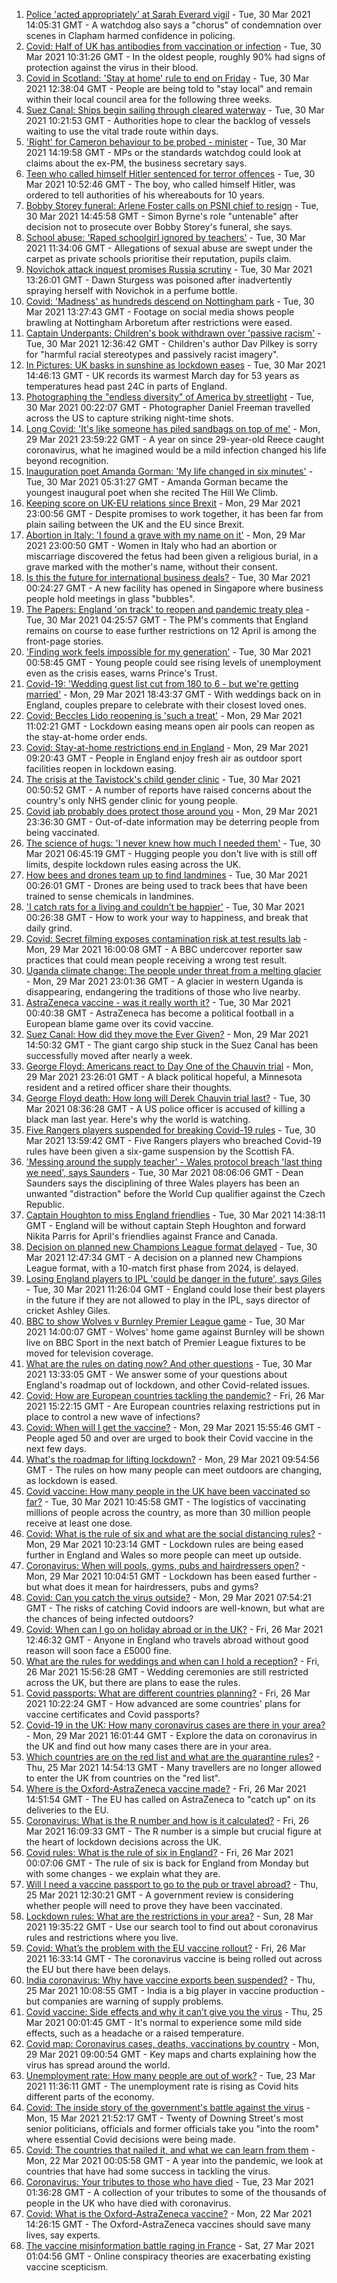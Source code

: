 1. [Police 'acted appropriately' at Sarah Everard vigil](https://www.bbc.co.uk/news/uk-56574557) - Tue, 30 Mar 2021 14:05:31 GMT - A watchdog also says a "chorus" of condemnation over scenes in Clapham harmed confidence in policing.
2. [Covid: Half of UK has antibodies from vaccination or infection](https://www.bbc.co.uk/news/health-56576094) - Tue, 30 Mar 2021 10:31:26 GMT - In the oldest people, roughly 90% had signs of protection against the virus in their blood.
3. [Covid in Scotland: 'Stay at home' rule to end on Friday](https://www.bbc.co.uk/news/uk-scotland-scotland-politics-56576924) - Tue, 30 Mar 2021 12:38:04 GMT - People are being told to "stay local" and remain within their local council area for the following three weeks.
4. [Suez Canal: Ships begin sailing through cleared waterway](https://www.bbc.co.uk/news/world-middle-east-56574334) - Tue, 30 Mar 2021 10:21:53 GMT - Authorities hope to clear the backlog of vessels waiting to use the vital trade route within days.
5. ['Right' for Cameron behaviour to be probed - minister](https://www.bbc.co.uk/news/uk-politics-56575409) - Tue, 30 Mar 2021 14:19:58 GMT - MPs or the standards watchdog could look at claims about the ex-PM, the business secretary says.
6. [Teen who called himself Hitler sentenced for terror offences](https://www.bbc.co.uk/news/uk-england-tyne-56577064) - Tue, 30 Mar 2021 10:52:46 GMT - The boy, who called himself Hitler, was ordered to tell authorities of his whereabouts for 10 years.
7. [Bobby Storey funeral: Arlene Foster calls on PSNI chief to resign](https://www.bbc.co.uk/news/uk-northern-ireland-56566468) - Tue, 30 Mar 2021 14:45:58 GMT - Simon Byrne's role "untenable" after decision not to prosecute over Bobby Storey's funeral, she says.
8. [School abuse: 'Raped schoolgirl ignored by teachers'](https://www.bbc.co.uk/news/uk-england-london-56567390) - Tue, 30 Mar 2021 11:34:06 GMT - Allegations of sexual abuse are swept under the carpet as private schools prioritise their reputation, pupils claim.
9. [Novichok attack inquest promises Russia scrutiny](https://www.bbc.co.uk/news/uk-england-wiltshire-56575091) - Tue, 30 Mar 2021 13:26:01 GMT - Dawn Sturgess was poisoned after inadvertently spraying herself with Novichok in a perfume bottle.
10. [Covid: 'Madness' as hundreds descend on Nottingham park](https://www.bbc.co.uk/news/uk-england-nottinghamshire-56575135) - Tue, 30 Mar 2021 13:27:43 GMT - Footage on social media shows people brawling at Nottingham Arboretum after restrictions were eased.
11. [Captain Underpants: Children's book withdrawn over 'passive racism'](https://www.bbc.co.uk/news/entertainment-arts-56577725) - Tue, 30 Mar 2021 12:36:42 GMT - Children's author Dav Pilkey is sorry for "harmful racial stereotypes and passively racist imagery".
12. [In Pictures: UK basks in sunshine as lockdown eases](https://www.bbc.co.uk/news/uk-56579679) - Tue, 30 Mar 2021 14:46:13 GMT - UK records its warmest March day for 53 years as temperatures head past 24C in parts of England.
13. [Photographing the "endless diversity" of America by streetlight](https://www.bbc.co.uk/news/in-pictures-56253450) - Tue, 30 Mar 2021 00:22:07 GMT - Photographer Daniel Freeman travelled across the US to capture striking night-time shots.
14. [Long Covid: 'It's like someone has piled sandbags on top of me'](https://www.bbc.co.uk/news/health-56571663) - Mon, 29 Mar 2021 23:59:22 GMT - A year on since 29-year-old Reece caught coronavirus, what he imagined would be a mild infection changed his life beyond recognition.
15. [Inauguration poet Amanda Gorman: 'My life changed in six minutes'](https://www.bbc.co.uk/news/world-us-canada-56572495) - Tue, 30 Mar 2021 05:31:27 GMT - Amanda Gorman became the youngest inaugural poet when she recited The Hill We Climb.
16. [Keeping score on UK-EU relations since Brexit](https://www.bbc.co.uk/news/uk-politics-56571662) - Mon, 29 Mar 2021 23:00:56 GMT - Despite promises to work together, it has been far from plain sailing between the UK and the EU since Brexit.
17. [Abortion in Italy: 'I found a grave with my name on it'](https://www.bbc.co.uk/news/world-europe-56182957) - Mon, 29 Mar 2021 23:00:50 GMT - Women in Italy who had an abortion or miscarriage discovered the fetus had been given a religious burial, in a grave marked with the mother's name, without their consent.
18. [Is this the future for international business deals?](https://www.bbc.co.uk/news/business-56544071) - Tue, 30 Mar 2021 00:24:27 GMT - A new facility has opened in Singapore where business people hold meetings in glass "bubbles".
19. [The Papers: England 'on track' to reopen and pandemic treaty plea](https://www.bbc.co.uk/news/blogs-the-papers-56572442) - Tue, 30 Mar 2021 04:25:57 GMT - The PM's comments that England remains on course to ease further restrictions on 12 April is among the front-page stories.
20. ['Finding work feels impossible for my generation'](https://www.bbc.co.uk/news/business-56565635) - Tue, 30 Mar 2021 00:58:45 GMT - Young people could see rising levels of unemployment even as the crisis eases, warns Prince's Trust.
21. [Covid-19: 'Wedding guest list cut from 180 to 6 - but we're getting married'](https://www.bbc.co.uk/news/uk-56563289) - Mon, 29 Mar 2021 18:43:37 GMT - With weddings back on in England, couples prepare to celebrate with their closest loved ones.
22. [Covid: Beccles Lido reopening is 'such a treat'](https://www.bbc.co.uk/news/uk-england-suffolk-56562788) - Mon, 29 Mar 2021 11:02:21 GMT - Lockdown easing means open air pools can reopen as the stay-at-home order ends.
23. [Covid: Stay-at-home restrictions end in England](https://www.bbc.co.uk/news/in-pictures-56563119) - Mon, 29 Mar 2021 09:20:43 GMT - People in England enjoy fresh air as outdoor sport facilities reopen in lockdown easing.
24. [The crisis at the Tavistock's child gender clinic](https://www.bbc.co.uk/news/uk-56539466) - Tue, 30 Mar 2021 00:50:52 GMT - A number of reports have raised concerns about the country's only NHS gender clinic for young people.
25. [Covid jab probably does protect those around you](https://www.bbc.co.uk/news/health-56514470) - Mon, 29 Mar 2021 23:36:30 GMT - Out-of-date information may be deterring people from being vaccinated.
26. [The science of hugs: 'I never knew how much I needed them'](https://www.bbc.co.uk/news/newsbeat-56567950) - Tue, 30 Mar 2021 06:45:19 GMT - Hugging people you don't live with is still off limits, despite lockdown rules easing across the UK.
27. [How bees and drones team up to find landmines](https://www.bbc.co.uk/news/business-56344609) - Tue, 30 Mar 2021 00:26:01 GMT - Drones are being used to track bees that have been trained to sense chemicals in landmines.
28. ['I catch rats for a living and couldn’t be happier'](https://www.bbc.co.uk/news/business-56346504) - Tue, 30 Mar 2021 00:26:38 GMT - How to work your way to happiness, and break that daily grind.
29. [Covid: Secret filming exposes contamination risk at test results lab](https://www.bbc.co.uk/news/uk-56556806) - Mon, 29 Mar 2021 16:00:08 GMT - A BBC undercover reporter saw practices that could mean people receiving a wrong test result.
30. [Uganda climate change: The people under threat from a melting glacier](https://www.bbc.co.uk/news/world-africa-56526631) - Mon, 29 Mar 2021 23:01:36 GMT - A glacier in western Uganda is disappearing, endangering the traditions of those who live nearby.
31. [AstraZeneca vaccine - was it really worth it?](https://www.bbc.co.uk/news/business-56570364) - Tue, 30 Mar 2021 00:40:38 GMT - AstraZeneca has become a political football in a European blame game over its covid vaccine.
32. [Suez Canal: How did they move the Ever Given?](https://www.bbc.co.uk/news/56523659) - Mon, 29 Mar 2021 14:50:32 GMT - The giant cargo ship stuck in the Suez Canal has been successfully moved after nearly a week.
33. [George Floyd: Americans react to Day One of the Chauvin trial](https://www.bbc.co.uk/news/world-us-canada-56546081) - Mon, 29 Mar 2021 23:26:01 GMT - A black political hopeful, a Minnesota resident and a retired officer share their thoughts.
34. [George Floyd death: How long will Derek Chauvin trial last?](https://www.bbc.co.uk/news/world-us-canada-56270334) - Tue, 30 Mar 2021 08:36:28 GMT - A US police officer is accused of killing a black man last year. Here's why the world is watching.
35. [Five Rangers players suspended for breaking Covid-19 rules](https://www.bbc.co.uk/sport/football/56580699) - Tue, 30 Mar 2021 13:59:42 GMT - Five Rangers players who breached Covid-19 rules have been given a six-game suspension by the Scottish FA.
36. ['Messing around the supply teacher' - Wales protocol breach 'last thing we need', says Saunders](https://www.bbc.co.uk/sport/football/56574375) - Tue, 30 Mar 2021 08:06:06 GMT - Dean Saunders says the disciplining of three Wales players has been an unwanted "distraction" before the World Cup qualifier against the Czech Republic.
37. [Captain Houghton to miss England friendlies](https://www.bbc.co.uk/sport/football/56578077) - Tue, 30 Mar 2021 14:38:11 GMT - England will be without captain Steph Houghton and forward Nikita Parris for April's friendlies against France and Canada.
38. [Decision on planned new Champions League format delayed](https://www.bbc.co.uk/sport/football/56573883) - Tue, 30 Mar 2021 12:47:34 GMT - A decision on a planned new Champions League format, with a 10-match first phase from 2024, is delayed.
39. [Losing England players to IPL 'could be danger in the future', says Giles ](https://www.bbc.co.uk/sport/cricket/56576184) - Tue, 30 Mar 2021 11:26:04 GMT - England could lose their best players in the future if they are not allowed to play in the IPL, says director of cricket Ashley Giles.
40. [BBC to show Wolves v Burnley Premier League game](https://www.bbc.co.uk/sport/football/56572745) - Tue, 30 Mar 2021 14:00:07 GMT - Wolves' home game against Burnley will be shown live on BBC Sport in the next batch of Premier League fixtures to be moved for television coverage.
41. [What are the rules on dating now? And other questions](https://www.bbc.co.uk/news/world-asia-china-51176409) - Tue, 30 Mar 2021 13:33:05 GMT - We answer some of your questions about England's roadmap out of lockdown, and other Covid-related issues.
42. [Covid: How are European countries tackling the pandemic?](https://www.bbc.co.uk/news/explainers-53640249) - Fri, 26 Mar 2021 15:22:15 GMT - Are European countries relaxing restrictions put in place to control a new wave of infections?
43. [Covid: When will I get the vaccine?](https://www.bbc.co.uk/news/health-55045639) - Mon, 29 Mar 2021 15:55:46 GMT - People aged 50 and over are urged to book their Covid vaccine in the next few days.
44. [What's the roadmap for lifting lockdown?](https://www.bbc.co.uk/news/explainers-52530518) - Mon, 29 Mar 2021 09:54:56 GMT - The rules on how many people can meet outdoors are changing, as lockdown is eased.
45. [Covid vaccine: How many people in the UK have been vaccinated so far?](https://www.bbc.co.uk/news/health-55274833) - Tue, 30 Mar 2021 10:45:58 GMT - The logistics of vaccinating millions of people across the country, as more than 30 million people receive at least one dose.
46. [Covid: What is the rule of six and what are the social distancing rules?](https://www.bbc.co.uk/news/uk-51506729) - Mon, 29 Mar 2021 10:23:14 GMT - Lockdown rules are being eased further in England and Wales so more people can meet up outside.
47. [Coronavirus: When will pools, gyms, pubs and hairdressers open?](https://www.bbc.co.uk/news/explainers-53349989) - Mon, 29 Mar 2021 10:04:51 GMT - Lockdown has been eased further - but what does it mean for hairdressers, pubs and gyms?
48. [Covid: Can you catch the virus outside?](https://www.bbc.co.uk/news/explainers-55680305) - Mon, 29 Mar 2021 07:54:21 GMT - The risks of catching Covid indoors are well-known, but what are the chances of being infected outdoors?
49. [Covid: When can I go on holiday abroad or in the UK?](https://www.bbc.co.uk/news/explainers-52646738) - Fri, 26 Mar 2021 12:46:32 GMT - Anyone in England who travels abroad without good reason will soon face a £5000 fine.
50. [What are the rules for weddings and when can I hold a reception?](https://www.bbc.co.uk/news/explainers-52811509) - Fri, 26 Mar 2021 15:56:28 GMT - Wedding ceremonies are still restricted across the UK, but there are plans to ease the rules.
51. [Covid passports: What are different countries planning?](https://www.bbc.co.uk/news/world-europe-56522408) - Fri, 26 Mar 2021 10:22:24 GMT - How advanced are some countries' plans for vaccine certificates and Covid passports?
52. [Covid-19 in the UK: How many coronavirus cases are there in your area?](https://www.bbc.co.uk/news/uk-51768274) - Mon, 29 Mar 2021 16:01:44 GMT - Explore the data on coronavirus in the UK and find out how many cases there are in your area.
53. [Which countries are on the red list and what are the quarantine rules?](https://www.bbc.co.uk/news/explainers-52544307) - Thu, 25 Mar 2021 14:54:13 GMT - Many travellers are no longer allowed to enter the UK from countries on the "red list".
54. [Where is the Oxford-AstraZeneca vaccine made?](https://www.bbc.co.uk/news/56483766) - Fri, 26 Mar 2021 14:51:54 GMT - The EU has called on AstraZeneca to "catch up" on its deliveries to the EU.
55. [Coronavirus: What is the R number and how is it calculated?](https://www.bbc.co.uk/news/health-52473523) - Fri, 26 Mar 2021 16:09:33 GMT - The R number is a simple but crucial figure at the heart of lockdown decisions across the UK.
56. [Covid rules: What is the rule of six in England?](https://www.bbc.co.uk/news/health-56526587) - Fri, 26 Mar 2021 00:07:06 GMT - The rule of six is back for England from Monday but with some changes - we explain what they are.
57. [Will I need a vaccine passport to go to the pub or travel abroad?](https://www.bbc.co.uk/news/explainers-55718553) - Thu, 25 Mar 2021 12:30:21 GMT - A government review is considering whether people will need to prove they have been vaccinated.
58. [Lockdown rules: What are the restrictions in your area?](https://www.bbc.co.uk/news/uk-54373904) - Sun, 28 Mar 2021 19:35:22 GMT - Use our search tool to find out about coronavirus rules and restrictions where you live.
59. [Covid: What’s the problem with the EU vaccine rollout?](https://www.bbc.co.uk/news/explainers-52380823) - Fri, 26 Mar 2021 16:33:14 GMT - The coronavirus vaccine is being rolled out across the EU but there have been delays.
60. [India coronavirus: Why have vaccine exports been suspended?](https://www.bbc.co.uk/news/world-asia-india-55571793) - Thu, 25 Mar 2021 10:08:55 GMT - India is a big player in vaccine production - but companies are warning of supply problems.
61. [Covid vaccine: Side effects and why it can’t give you the virus](https://www.bbc.co.uk/news/health-56437270) - Thu, 25 Mar 2021 00:01:45 GMT - It's normal to experience some mild side effects, such as a headache or a raised temperature.
62. [Covid map: Coronavirus cases, deaths, vaccinations by country](https://www.bbc.co.uk/news/world-51235105) - Mon, 29 Mar 2021 09:00:54 GMT - Key maps and charts explaining how the virus has spread around the world.
63. [Unemployment rate: How many people are out of work?](https://www.bbc.co.uk/news/business-52660591) - Tue, 23 Mar 2021 11:36:11 GMT - The unemployment rate is rising as Covid hits different parts of the economy.
64. [Covid: The inside story of the government's battle against the virus](https://www.bbc.co.uk/news/uk-politics-56361599) - Mon, 15 Mar 2021 21:52:17 GMT - Twenty of Downing Street's most senior politicians, officials and former officials take you "into the room" where essential Covid decisions were being made.
65. [Covid: The countries that nailed it, and what we can learn from them](https://www.bbc.co.uk/news/uk-56455030) - Mon, 22 Mar 2021 00:05:58 GMT - A year into the pandemic, we look at countries that have had some success in tackling the virus.
66. [Coronavirus: Your tributes to those who have died](https://www.bbc.co.uk/news/uk-52676411) - Tue, 23 Mar 2021 01:36:28 GMT - A collection of your tributes to some of the thousands of people in the UK who have died with coronavirus.
67. [Covid: What is the Oxford-AstraZeneca vaccine?](https://www.bbc.co.uk/news/health-55302595) - Mon, 22 Mar 2021 14:26:15 GMT - The Oxford-AstraZeneca vaccines should save many lives, say experts.
68. [The vaccine misinformation battle raging in France](https://www.bbc.co.uk/news/blogs-trending-56526265) - Sat, 27 Mar 2021 01:04:56 GMT - Online conspiracy theories are exacerbating existing vaccine scepticism.
